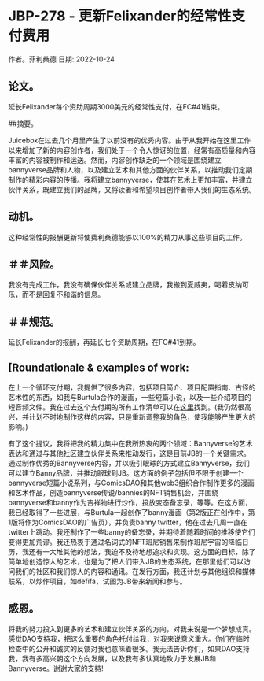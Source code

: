 # JBP-278 - 更新Felixander的经常性支付费用
作者。菲利桑德
日期: 2022-10-24

## 论文。

延长Felixander每个资助周期3000美元的经常性支付，在FC#41结束。

##摘要。

Juicebox在过去几个月里产生了以前没有的优秀内容。由于从我开始在这里工作以来增加了新的内容创作者，我们处于一个令人惊讶的位置，经常有高质量和内容丰富的内容被制作和运送。然而，内容创作缺乏的一个领域是围绕建立bannyverse品牌和人物，以及建立艺术和其他方面的伙伴关系，以推动我们定期制作的精彩内容的传播。我将建立bannyverse，使其在艺术上更加丰富，并建立伙伴关系，既建立我们的品牌，又将读者和希望项目创作者带入我们的生态系统。

## 动机。

这种经常性的报酬更新将使费利桑德能够以100%的精力从事这些项目的工作。

## ＃＃风险。

我没有完成工作，我没有确保伙伴关系或建立品牌，我搬到夏威夷，喝着皮纳可乐，而不是回复不和谐的信息。

## ＃＃规范。

延长Felixander的报酬，再延长七个资助周期，在FC#41到期。

## [Roundationale & examples of work:

在上一个循环支付期，我提供了很多内容，包括项目简介、项目配置指南、古怪的艺术性的东西，如我与Burtula合作的漫画，一些短篇小说，以及一些介绍项目的短音频文件。我在过去这个支付期的所有工作清单可以在[这里](/4cbccc86206842a192c9cea87370e755)找到。(我仍然很高兴，并计划不时地制作这样的内容，只是重新调整我的角色，使我能够产生更大的影响。)

有了这个提议，我将把我的精力集中在我所热衷的两个领域：Bannyverse的艺术表达和通过与其他社区建立伙伴关系来推动发行，这是目前JB的一个关键需求。通过制作优秀的Bannyverse内容，并以吸引眼球的方式建立Bannyverse，我们可以建立Banny品牌，并推动眼球到JB。这方面的例子包括但不限于创建一个bannyverse短篇小说系列，与ComicsDAO和其他web3组织合作制作更多的漫画和艺术作品，创造bannyverse传说/bannies的NFT销售机会，并围绕bannyverse和banny作为吉祥物进行炒作，投放变态备忘录，等等。在这方面，我已经取得了一些进展，与Burtula一起创作了banny漫画（第2版正在创作中，第1版将作为ComicsDAO的广告页），并负责banny twitter，他在过去几周一直在twitter上跳动。我还制作了一些banny的备忘录，并期待着随着时间的推移使它们变得更加荒谬。我还热衷于通过名词式的NFT班尼销售来制作班尼宇宙的降临日历，我还有一大堆其他的想法，我迫不及待地想追求和实现。这方面的目标，除了简单地创造惊人的艺术，也是为了把人们带入JB的生态系统，在那里他们可以访问我们的社区和我们惊人的内容和通讯。在发行方面，我还计划与其他组织和媒体联系，以炒作项目，如defifa，试图为JB带来新闻和参与。

## 感恩。

将我的努力投入到更多的艺术和建立伙伴关系的方向，对我来说是一个梦想成真。感觉DAO支持我，把这么重要的角色托付给我，对我来说意义重大。你们在临时检查中的公开和诚实的反馈对我也意味着很多。我无法告诉你们，如果DAO支持我，我有多高兴朝这个方向发展，以及我有多认真地致力于发展JB和Bannyverse。谢谢大家的支持!
